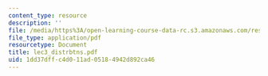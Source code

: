 ```yaml
---
content_type: resource
description: ''
file: /media/https%3A/open-learning-course-data-rc.s3.amazonaws.com/res-9-0002-statistics-and-visualization-for-data-analysis-and-inference-january-iap-2009/1dd37dffc4d011ad05184942d892ca46_lec3_distrbtns.pdf
file_type: application/pdf
resourcetype: Document
title: lec3_distrbtns.pdf
uid: 1dd37dff-c4d0-11ad-0518-4942d892ca46
---
```

